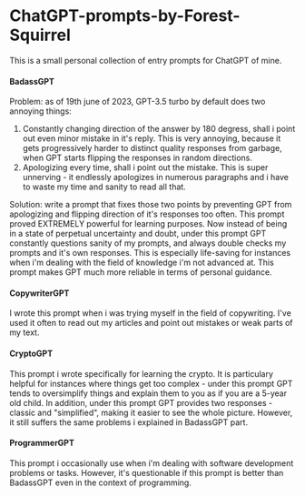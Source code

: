 # ChatGPT-prompts-by-Forest-Squirrel

This is a small personal collection of entry prompts for ChatGPT of mine. 

#### BadassGPT
Problem: as of 19th june of 2023, GPT-3.5 turbo by default does two annoying things:
1. Constantly changing direction of the answer by 180 degress, shall i point out even minor mistake in it's reply. This is very annoying, because it gets progressively harder to distinct quality responses from garbage, when GPT starts flipping the responses in random directions.
2. Apologizing every time, shall i point out the mistake. This is super unnerving - it endlessly apologizes in numerous paragraphs and i have to waste my time and sanity to read all that.

Solution: write a prompt that fixes those two points by preventing GPT from apologizing and flipping direction of it's responses too often. This prompt proved EXTREMELY powerful for learning purposes. Now instead of being in a state of perpetual uncertainty and doubt, under this prompt GPT constantly questions sanity of my prompts, and always double checks my prompts and it's own responses. This is especially life-saving for instances when i'm dealing with the field of knowledge i'm not advanced at. This prompt makes GPT much more reliable in terms of personal guidance.

#### CopywriterGPT
I wrote this prompt when i was trying myself in the field of copywriting. I've used it often to read out my articles and point out mistakes or weak parts of my text.

#### CryptoGPT
This prompt i wrote specifically for learning the crypto. It is particulary helpful for instances where things get too complex - under this prompt GPT tends to oversimplify things and explain them to you as if you are a 5-year old child. In addition, under this prompt GPT provides two responses - classic and "simplified", making it easier to see the whole picture. However, it still suffers the same problems i explained in BadassGPT part.

#### ProgrammerGPT
This prompt i occasionally use when i'm dealing with software development problems or tasks. However, it's questionable if this prompt is better than BadassGPT even in the context of programming.

